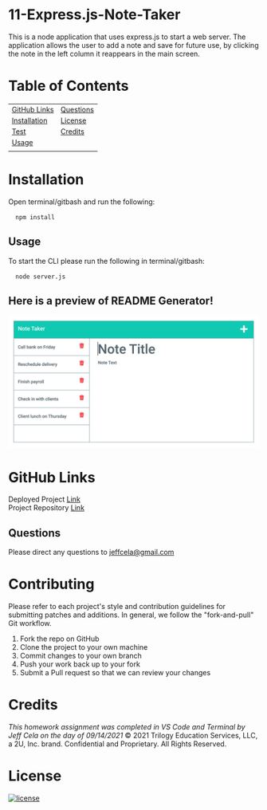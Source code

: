 # 11-Express.js-Note-Taker

This is a node application that uses express.js to start a web server. The application allows the user to add a note and save for future use, by clicking the note in the left column it reappears in the main screen.

# Table of Contents

|                               |                         |
| ----------------------------- | ----------------------- |
| [GitHub Links](#github-links) | [Questions](#questions) |
| [Installation](#installation) | [License](#license)     |
| [Test](#test)                 | [Credits](#credits)     |
| [Usage](#usage)               |                         |
|                               |                         |

# Installation

Open terminal/gitbash and run the following:

```
  npm install
```

## Usage

To start the CLI please run the following in terminal/gitbash:

```
  node server.js
```

## Here is a preview of README Generator!

![](Assets/11-express-homework-demo-01.png)

# GitHub Links

Deployed Project [Link](https://evening-dawn-96347.herokuapp.com/)<br>
Project Repository [Link](https://github.com/jeffcela/11-Express.js-Note-Taker)

## Questions

Please direct any questions to jeffcela@gmail.com

# Contributing

Please refer to each project's style and contribution guidelines for submitting patches and additions. In general, we follow the "fork-and-pull" Git workflow.

1. Fork the repo on GitHub
2. Clone the project to your own machine
3. Commit changes to your own branch
4. Push your work back up to your fork
5. Submit a Pull request so that we can review your changes

# Credits

_This homework assignment was completed in VS Code and Terminal by Jeff Cela on the day of 09/14/2021_
© 2021 Trilogy Education Services, LLC, a 2U, Inc. brand. Confidential and Proprietary. All Rights Reserved.

# License

[![license](https://img.shields.io/badge/license-MIT-red)](https://shields.io)
